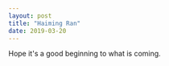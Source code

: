 ```yaml
---
layout: post
title: "Haiming Ran"
date: 2019-03-20
---
```

Hope it's a good beginning to what is coming.

